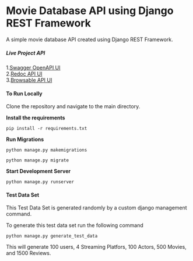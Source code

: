 # Movie Database API using Django REST Framework
A simple movie database API created using Django REST Framework.

##### Live Project API

1.[Swagger OpenAPI UI](https://movie-db04.herokuapp.com/)<br>
2.[Redoc API UI](https://movie-db04.herokuapp.com/redoc/)<br>
3.[Browsable API UI](https://movie-db04.herokuapp.com/api/movies/)<br>

#### To Run Locally
Clone the repository and navigate to the main directory.

**Install the requirements**
```
pip install -r requirements.txt

```

**Run Migrations**
```
python manage.py makemigrations
    
python manage.py migrate

```

**Start Development Server**
```
python manage.py runserver

```

#### Test Data Set
This Test Data Set is generated randomly by a custom django management command.

To generate this test data set run the following command
```
python manage.py generate_test_data

```
This will generate 100 users, 4 Streaming Platfors, 100 Actors, 500 Movies, and 1500 Reviews.
